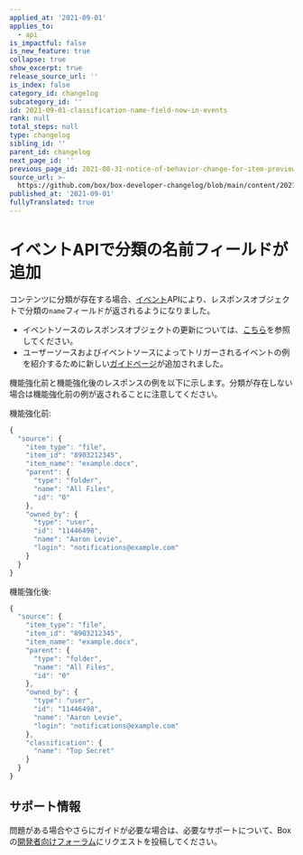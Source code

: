 ```yaml
---
applied_at: '2021-09-01'
applies_to:
  - api
is_impactful: false
is_new_feature: true
collapse: true
show_excerpt: true
release_source_url: ''
is_index: false
category_id: changelog
subcategory_id: ''
id: 2021-09-01-classification-name-field-now-in-events
rank: null
total_steps: null
type: changelog
sibling_id: ''
parent_id: changelog
next_page_id: ''
previous_page_id: 2021-08-31-notice-of-behavior-change-for-item-preview-events
source_url: >-
  https://github.com/box/box-developer-changelog/blob/main/content/2021/09-01-classification-name-field-now-in-events.md
published_at: '2021-09-01'
fullyTranslated: true
---
```

# イベントAPIで分類の名前フィールドが追加

コンテンツに分類が存在する場合、[イベント][events]APIにより、レスポンスオブジェクトで分類の`name`フィールドが返されるようになりました。

<!-- more -->

* イベントソースのレスポンスオブジェクトの更新については、[こちら][event-source]を参照してください。
* ユーザーソースおよびイベントソースによってトリガーされるイベントの例を紹介するために新しい[ガイドページ][event-triggers]が追加されました。

機能強化前と機能強化後のレスポンスの例を以下に示します。分類が存在しない場合は機能強化前の例が返されることに注意してください。

機能強化前:

```js
{
  "source": {
    "item_type": "file",
    "item_id": "8903212345",
    "item_name": "example.docx",
    "parent": {
      "type": "folder",
      "name": "All Files",
      "id": "0"
    },
    "owned_by": {
      "type": "user",
      "id": "11446498",
      "name": "Aaron Levie",
      "login": "notifications@example.com"
    }
  }
}
```

機能強化後:

```js
{
  "source": {
    "item_type": "file",
    "item_id": "8903212345",
    "item_name": "example.docx",
    "parent": {
      "type": "folder",
      "name": "All Files",
      "id": "0"
    },
    "owned_by": {
      "type": "user",
      "id": "11446498",
      "name": "Aaron Levie",
      "login": "notifications@example.com"
    },
    "classification": {
      "name": "Top Secret"
    }
  }
}
```

## サポート情報

問題がある場合やさらにガイドが必要な場合は、必要なサポートについて、Boxの[開発者向けフォーラム][forum]にリクエストを投稿してください。

[forum]: https://support.box.com/hc/en-us/community/topics/360001932973-Platform-and-Developer-Forum

[events]: e://get-events/

[event-source]: e://resources/event-source/

[event-triggers]: g://events/event-triggers/
